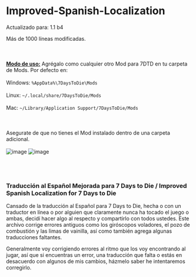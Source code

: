 # Improved-Spanish-Localization

Actualizado para: 1.1 b4


Más de 1000 líneas modificadas.<br/><br/><br/><br/>
<ins>**Modo de uso:**</ins> Agrégalo como cualquier otro Mod para 7DTD en tu carpeta de Mods. Por defecto en:<br/><br/>
Windows: `%AppData%\7DaysToDie\Mods`<br/><br/>
Linux: `~/.local/share/7DaysToDie/Mods`<br/><br/>
Mac: `~/Library/Application Support/7DaysToDie/Mods`
<br/><br/><br/><br/>
Asegurate de que no tienes el Mod instalado dentro de una carpeta adicional.<br/><br/>
![image](https://github.com/user-attachments/assets/fb875ece-9dc1-4757-9f2f-b65e772a274a)   ![image](https://github.com/user-attachments/assets/32a86abb-3a75-4e44-bc45-47c0153d6fd1)
<br/><br/><br/><br/>
### Traducción al Español Mejorada para 7 Days to Die / Improved Spanish Localization for 7 Days to Die

Cansado de la traducción al Español para 7 Days to Die, hecha o con un traductor en línea o por alguien que claramente nunca ha tocado el juego o ambas, decidí hacer algo al respecto y compartirlo con todos ustedes. 
Este archivo corrige errores antiguos como los giróscopos voladores, el pozo de combustión y las limas de vainilla, así como también agrega algunas traducciones faltantes. 

Generalmente voy corrigiendo errores al ritmo que los voy encontrando al jugar, así que si encuentras un error, una traducción que falta o estás en desacuerdo con algunos de mis cambios, házmelo saber he intentaremos corregirlo.

